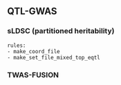 ## QTL-GWAS
### sLDSC (partitioned heritability)
```
rules:
- make_coord_file
- make_set_file_mixed_top_eqtl
```
### TWAS-FUSION
